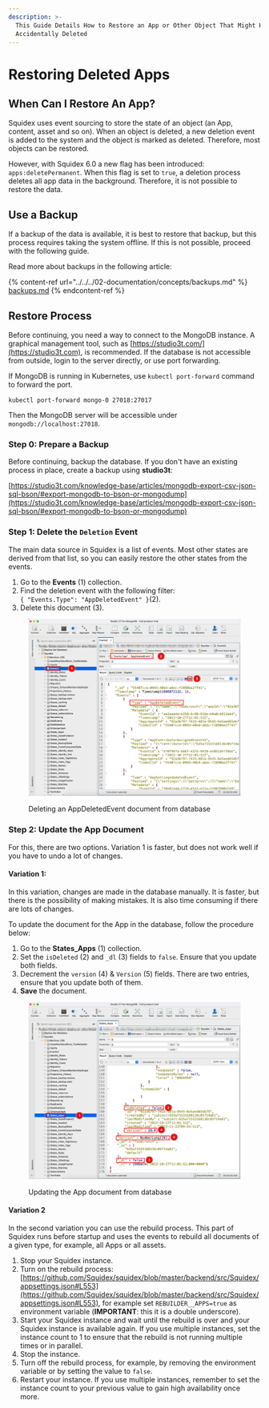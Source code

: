 ```yaml
---
description: >-
  This Guide Details How to Restore an App or Other Object That Might Have Been
  Accidentally Deleted
---
```


# Restoring Deleted Apps

## When Can I Restore An App?

Squidex uses event sourcing to store the state of an object (an App, content, asset and so on). When an object is deleted, a new deletion event is added to the system and the object is marked as deleted. Therefore, most objects can be restored.

However, with Squidex 6.0 a new flag has been introduced: `apps:deletePermanent`. When this flag is set to `true`, a deletion process deletes all app data in the background. Therefore, it is not possible to restore the data.

## Use a Backup

If a backup of the data is available, it is best to restore that backup, but this process requires taking the system offline. If this is not possible, proceed with the following guide.

Read more about backups in the following article:

{% content-ref url="../../../02-documentation/concepts/backups.md" %}
[backups.md](../../../02-documentation/concepts/backups.md)
{% endcontent-ref %}

## Restore Process

Before continuing, you need a way to connect to the MongoDB instance. A graphical management tool, such as [https://studio3t.com/](https://studio3t.com), is recommended. If the database is not accessible from outside, login to the server directly, or use port forwarding.&#x20;

If MongoDB is running in Kubernetes, use `kubectl port-forward` command to forward the port.

```
kubectl port-forward mongo-0 27018:27017
```

Then the MongoDB server will be accessible under `mongodb://localhost:27018`.

### Step 0: Prepare a Backup

Before continuing, backup the database. If you don't have an existing process in place, create a backup using **studio3t**:

[https://studio3t.com/knowledge-base/articles/mongodb-export-csv-json-sql-bson/#export-mongodb-to-bson-or-mongodump](https://studio3t.com/knowledge-base/articles/mongodb-export-csv-json-sql-bson/#export-mongodb-to-bson-or-mongodump)

### Step 1: Delete the `Deletion` Event

The main data source in Squidex is a list of events. Most other states are derived from that list, so you can easily restore the other states from the events.

1. Go to the **Events** (1) collection.
2. Find the deletion event with the following filter: \
   `{ "Events.Type": "AppDeletedEvent" }`(2).
3. Delete this document (3).

<div align="left">

<figure><img src="../../../.gitbook/assets/2023-04-28_14-54.png" alt=""><figcaption><p>Deleting an AppDeletedEvent document from database</p></figcaption></figure>

</div>

### Step 2: Update the App Document

For this, there are two options. Variation 1 is faster, but does not work well if you have to undo a lot of changes.

#### Variation 1:

In this variation, changes are made in the database manually. It is faster, but there is the possibility of making mistakes. It is also time consuming if there are lots of changes.

To update the document for the App in the database, follow the procedure below:

1. Go to the **States\_Apps** (1) collection.
2. Set the `isDeleted` (2) and `_dl` (3) fields to `false`. Ensure that you update both fields.
3. Decrement the `version` (4) & `Version` (5) fields. There are two entries, ensure that you update both of them.
4. **Save** the document.

<figure><img src="../../../.gitbook/assets/2023-04-28_14-35.png" alt=""><figcaption><p>Updating the App document from database</p></figcaption></figure>

#### Variation 2

In the second variation you can use the rebuild process. This part of Squidex runs before startup and uses the events to rebuild all documents of a given type, for example, all Apps or all assets.

1. Stop your Squidex instance.
2. Turn on the rebuild process: [https://github.com/Squidex/squidex/blob/master/backend/src/Squidex/appsettings.json#L553](https://github.com/Squidex/squidex/blob/master/backend/src/Squidex/appsettings.json#L553), for example set `REBUILDER__APPS=true` as environment variable (**IMPORTANT**: this it is a double underscore).
3. Start your Squidex instance and wait until the rebuild is over and your Squidex instance is available again. If you use multiple instances, set the instance count to 1 to ensure that the rebuild is not running multiple times or in parallel.
4. Stop the instance.
5. Turn off the rebuild process, for example, by removing the environment variable or by setting the value to `false`.
6. Restart your instance. If you use multiple instances, remember to set the instance count to your previous value to gain high availability once more.
